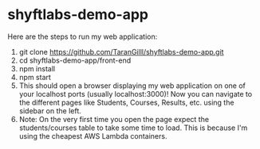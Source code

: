 # shyftlabs-demo-app

Here are the steps to run my web application:
1. git clone https://github.com/TaranGilll/shyftlabs-demo-app.git
2. cd shyftlabs-demo-app/front-end
3. npm install
4. npm start
5. This should open a browser displaying my web application on one of your localhost ports (usually localhost:3000)!
Now you can navigate to the different pages like Students, Courses, Results, etc. using the sidebar on the left.
6. Note: On the very first time you open the page expect the students/courses table to take some time to load. This is because I'm using the cheapest AWS Lambda containers.


